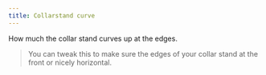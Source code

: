 ```yaml
---
title: Collarstand curve
---
```


How much the collar stand curves up at the edges.

> You can tweak this to make sure the edges of your collar stand at the front or nicely horizontal.
